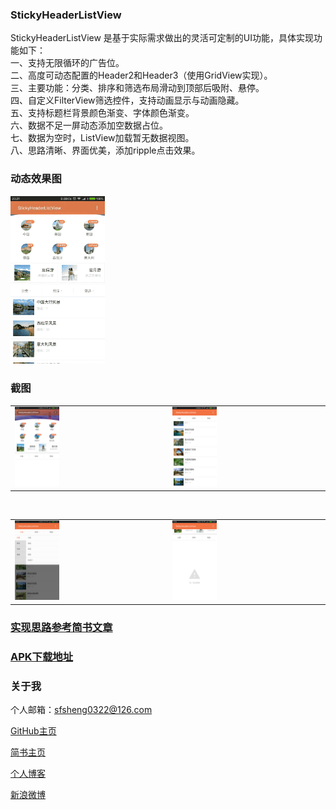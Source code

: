 
### StickyHeaderListView

StickyHeaderListView 是基于实际需求做出的灵活可定制的UI功能，具体实现功能如下：<br/>
一、支持无限循环的广告位。<br/>
二、高度可动态配置的Header2和Header3（使用GridView实现）。<br/>
三、主要功能：分类、排序和筛选布局滑动到顶部后吸附、悬停。<br/>
四、自定义FilterView筛选控件，支持动画显示与动画隐藏。<br/>
五、支持标题栏背景颜色渐变、字体颜色渐变。<br/>
六、数据不足一屏动态添加空数据占位。<br/>
七、数据为空时，ListView加载暂无数据视图。<br/>
八、思路清晰、界面优美，添加ripple点击效果。<br/>

### 动态效果图

<img src="/screenshots/stickyheader.gif" style="width: 30%;"/>

### 截图

<table>
    <tr>
        <td><img src="/screenshots/StickyHeaderListView2.png" style="width: 30%;"></td>
        <td><img src="/screenshots/StickyHeaderListView3.png" style="width: 30%;"></td>
    </tr>
</table>

<br/>

<table>
    <tr>
        <td><img src="/screenshots/StickyHeaderListView4.png" style="width: 30%;"></td>
        <td><img src="/screenshots/StickyHeaderListView5.png" style="width: 30%;"></td>
    </tr>
</table>

### [实现思路参考简书文章](http://www.jianshu.com/p/3bf26722c489)

### [APK下载地址](http://fir.im/StickyListView)

### 关于我

个人邮箱：sfsheng0322@126.com

[GitHub主页](https://github.com/sfsheng0322)

[简书主页](http://www.jianshu.com/users/88509e7e2ed1/latest_articles)

[个人博客](http://sunfusheng.com/)

[新浪微博](http://weibo.com/u/3852192525)




